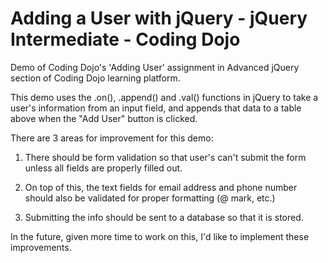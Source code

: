 # Adding a User with jQuery - jQuery Intermediate - Coding Dojo
Demo of Coding Dojo's 'Adding User' assignment in Advanced jQuery section of Coding Dojo learning platform.

This demo uses the .on(), .append() and .val() functions in jQuery to take a user's information from an input field, and appends that data to a table above when the "Add User" button is clicked.

There are 3 areas for improvement for this demo:

1) There should be form validation so that user's can't submit the form unless all fields are properly filled out.

2) On top of this, the text fields for email address and phone number should also be validated for proper formatting (@ mark, etc.)

3) Submitting the info should be sent to a database so that it is stored.

In the future, given more time to work on this, I'd like to implement these improvements.